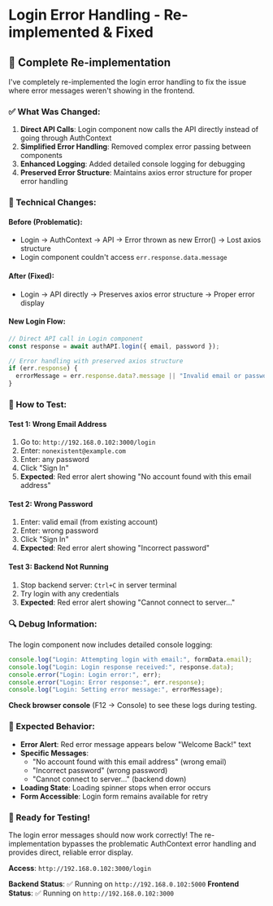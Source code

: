 # Login Error Handling - Re-implemented & Fixed

## 🎯 Complete Re-implementation

I've completely re-implemented the login error handling to fix the issue where error messages weren't showing in the frontend.

### **✅ What Was Changed:**

1. **Direct API Calls**: Login component now calls the API directly instead of going through AuthContext
2. **Simplified Error Handling**: Removed complex error passing between components
3. **Enhanced Logging**: Added detailed console logging for debugging
4. **Preserved Error Structure**: Maintains axios error structure for proper error handling

### **🔧 Technical Changes:**

#### **Before (Problematic):**

- Login → AuthContext → API → Error thrown as new Error() → Lost axios structure
- Login component couldn't access `err.response.data.message`

#### **After (Fixed):**

- Login → API directly → Preserves axios error structure → Proper error display

#### **New Login Flow:**

```javascript
// Direct API call in Login component
const response = await authAPI.login({ email, password });

// Error handling with preserved axios structure
if (err.response) {
  errorMessage = err.response.data?.message || "Invalid email or password";
}
```

### **📱 How to Test:**

#### **Test 1: Wrong Email Address**

1. Go to: `http://192.168.0.102:3000/login`
2. Enter: `nonexistent@example.com`
3. Enter: any password
4. Click "Sign In"
5. **Expected**: Red error alert showing "No account found with this email address"

#### **Test 2: Wrong Password**

1. Enter: valid email (from existing account)
2. Enter: wrong password
3. Click "Sign In"
4. **Expected**: Red error alert showing "Incorrect password"

#### **Test 3: Backend Not Running**

1. Stop backend server: `Ctrl+C` in server terminal
2. Try login with any credentials
3. **Expected**: Red error alert showing "Cannot connect to server..."

### **🔍 Debug Information:**

The login component now includes detailed console logging:

```javascript
console.log("Login: Attempting login with email:", formData.email);
console.log("Login: Login response received:", response.data);
console.error("Login: Login error:", err);
console.error("Login: Error response:", err.response);
console.log("Login: Setting error message:", errorMessage);
```

**Check browser console** (F12 → Console) to see these logs during testing.

### **🎉 Expected Behavior:**

- **Error Alert**: Red error message appears below "Welcome Back!" text
- **Specific Messages**:
  - "No account found with this email address" (wrong email)
  - "Incorrect password" (wrong password)
  - "Cannot connect to server..." (backend down)
- **Loading State**: Loading spinner stops when error occurs
- **Form Accessible**: Login form remains available for retry

### **🚀 Ready for Testing!**

The login error messages should now work correctly! The re-implementation bypasses the problematic AuthContext error handling and provides direct, reliable error display.

**Access**: `http://192.168.0.102:3000/login`

**Backend Status**: ✅ Running on `http://192.168.0.102:5000`
**Frontend Status**: ✅ Running on `http://192.168.0.102:3000`

